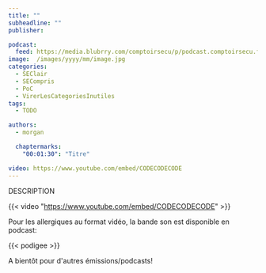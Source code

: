 ```yaml
---
title: ""
subheadline: ""
publisher:

podcast:
  feed: https://media.blubrry.com/comptoirsecu/p/podcast.comptoirsecu.fr/filename.mp3
image:  /images/yyyy/mm/image.jpg
categories:
  - SEClair
  - SECompris
  - PoC
  - VirerLesCategoriesInutiles
tags:
  - TODO

authors:
  - morgan

  chaptermarks:
    "00:01:30": "Titre"

video: https://www.youtube.com/embed/CODECODECODE
---
```


DESCRIPTION

{{< video "https://www.youtube.com/embed/CODECODECODE" >}}

Pour les allergiques au format vidéo, la bande son est disponible en podcast:

{{< podigee >}}

A bientôt pour d'autres émissions/podcasts!
